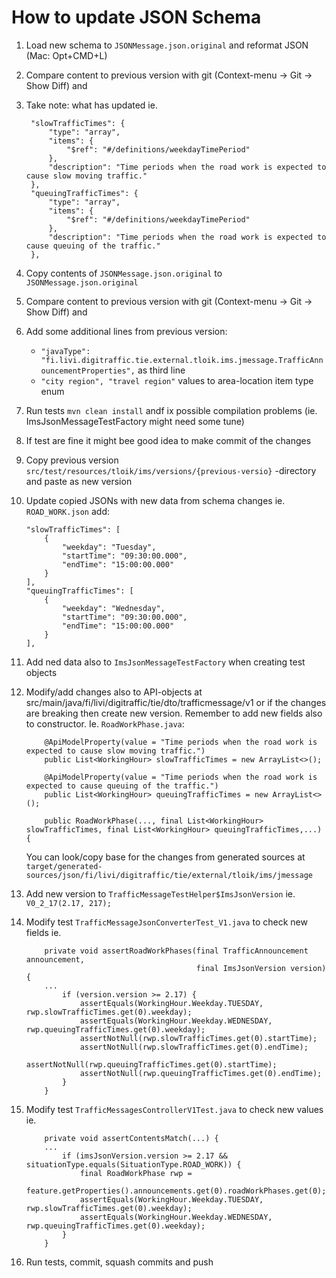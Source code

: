 # How to update JSON Schema

1. Load new schema to `JSONMessage.json.original` and reformat JSON (Mac: Opt+CMD+L)
2. Compare content to previous version with git (Context-menu -> Git -> Show Diff) and
3. Take note: what has updated ie.

        "slowTrafficTimes": {
            "type": "array",
            "items": {
                "$ref": "#/definitions/weekdayTimePeriod"
            },
            "description": "Time periods when the road work is expected to cause slow moving traffic."
        },
        "queuingTrafficTimes": {
            "type": "array",
            "items": {
                "$ref": "#/definitions/weekdayTimePeriod"
            },
            "description": "Time periods when the road work is expected to cause queuing of the traffic."
        },
4. Copy contents of `JSONMessage.json.original` to `JSONMessage.json.original`
5. Compare content to previous version with git (Context-menu -> Git -> Show Diff) and
6. Add some additional lines from previous version:
   * `"javaType": "fi.livi.digitraffic.tie.external.tloik.ims.jmessage.TrafficAnnouncementProperties",` as third line
   * `"city region", "travel region"` values to area-location item type enum
7. Run tests `mvn clean install` andf ix possible compilation problems (ie. ImsJsonMessageTestFactory might need some tune)
8. If test are fine it might bee good idea to make commit of the changes
9. Copy previous version `src/test/resources/tloik/ims/versions/{previous-versio}` -directory and paste as new version
10. Update copied JSONs with new data from schema changes ie. `ROAD_WORK.json` add:

        "slowTrafficTimes": [
            {
                "weekday": "Tuesday",
                "startTime": "09:30:00.000",
                "endTime": "15:00:00.000"
            }
        ],
        "queuingTrafficTimes": [
            {
                "weekday": "Wednesday",
                "startTime": "09:30:00.000",
                "endTime": "15:00:00.000"
            }
        ],
11. Add ned data also to `ImsJsonMessageTestFactory` when creating test objects
12. Modify/add changes also to API-objects at src/main/java/fi/livi/digitraffic/tie/dto/trafficmessage/v1 
or if the changes are breaking then create new version. Remember to add new fields also to constructor. 
Ie. `RoadWorkPhase.java`:

            @ApiModelProperty(value = "Time periods when the road work is expected to cause slow moving traffic.")
            public List<WorkingHour> slowTrafficTimes = new ArrayList<>();

            @ApiModelProperty(value = "Time periods when the road work is expected to cause queuing of the traffic.")
            public List<WorkingHour> queuingTrafficTimes = new ArrayList<>();

            public RoadWorkPhase(..., final List<WorkingHour> slowTrafficTimes, final List<WorkingHour> queuingTrafficTimes,...) {            

    You can look/copy base for the changes from generated sources at `target/generated-sources/json/fi/livi/digitraffic/tie/external/tloik/ims/jmessage`
13. Add new version to `TrafficMessageTestHelper$ImsJsonVersion` ie. `V0_2_17(2.17, 217);`
14. Modify test `TrafficMessageJsonConverterTest_V1.java` to check new fields ie.

            private void assertRoadWorkPhases(final TrafficAnnouncement announcement,
                                              final ImsJsonVersion version) {
            ...
                if (version.version >= 2.17) {
                    assertEquals(WorkingHour.Weekday.TUESDAY, rwp.slowTrafficTimes.get(0).weekday);
                    assertEquals(WorkingHour.Weekday.WEDNESDAY, rwp.queuingTrafficTimes.get(0).weekday);
                    assertNotNull(rwp.slowTrafficTimes.get(0).startTime);
                    assertNotNull(rwp.slowTrafficTimes.get(0).endTime);
                    assertNotNull(rwp.queuingTrafficTimes.get(0).startTime);
                    assertNotNull(rwp.queuingTrafficTimes.get(0).endTime);
                }
            }
15. Modify test `TrafficMessagesControllerV1Test.java` to check new values ie.

            private void assertContentsMatch(...) {
            ...
                if (imsJsonVersion.version >= 2.17 && situationType.equals(SituationType.ROAD_WORK)) {
                    final RoadWorkPhase rwp =
                        feature.getProperties().announcements.get(0).roadWorkPhases.get(0);
                    assertEquals(WorkingHour.Weekday.TUESDAY, rwp.slowTrafficTimes.get(0).weekday);
                    assertEquals(WorkingHour.Weekday.WEDNESDAY, rwp.queuingTrafficTimes.get(0).weekday);
                }
            }
16. Run tests, commit, squash commits and push
